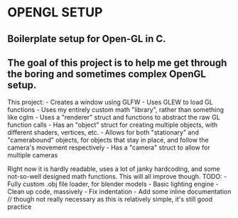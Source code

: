 # OPENGL SETUP
## Boilerplate setup for Open-GL in C.

The goal of this project is to help me get through the boring and sometimes complex OpenGL setup.
---
This project:
	- Creates a window using GLFW
	- Uses GLEW to load GL functions
	- Uses my entirely custom math "library", rather than something like cglm
	- Uses a "renderer" struct and functions to abstract the raw GL function calls
	- Has an "object" struct for creating multiple objects, with different shaders, vertices, etc.
	- Allows for both "stationary" and "camerabound" objects, for objects that stay in place, and follow the camera's movement respectively
	- Has a "camera" struct to allow for multiple cameras

Right now it is hardly readable, uses a lot of janky hardcoding, and some not-so-well designed math functions.
This will all improve though.
TODO:
	- Fully custom .obj file loader, for blender models
	- Basic lighting engine
	- Clean up code, massively
	- Fix indentation
	- Add some inline documentation // though not really necessary as this is relatively simple, it's still good practice
